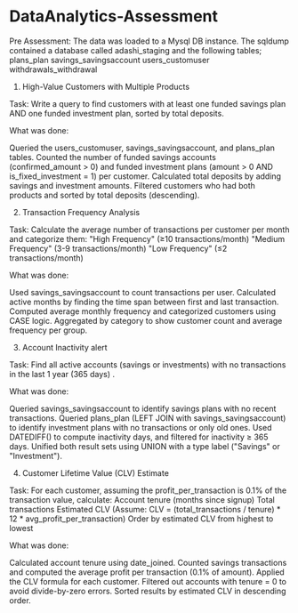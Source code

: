 # DataAnalytics-Assessment

Pre Assessment: The data was loaded to a Mysql DB instance. The sqldump contained a database called adashi_staging and the following tables;
plans_plan
savings_savingsaccount
users_customuser
withdrawals_withdrawal



1. High-Value Customers with Multiple Products

Task: Write a query to find customers with at least one funded savings plan AND one funded investment plan, sorted by total deposits.


What was done:

Queried the users_customuser, savings_savingsaccount, and plans_plan tables.
Counted the number of funded savings accounts (confirmed_amount > 0) and funded investment plans (amount > 0 AND is_fixed_investment = 1) per customer.
Calculated total deposits by adding savings and investment amounts.
Filtered customers who had both products and sorted by total deposits (descending).

2. Transaction Frequency Analysis

Task: Calculate the average number of transactions per customer per month and categorize them:
"High Frequency" (≥10 transactions/month)
"Medium Frequency" (3-9 transactions/month)
"Low Frequency" (≤2 transactions/month)


What was done:

Used savings_savingsaccount to count transactions per user.
Calculated active months by finding the time span between first and last transaction.
Computed average monthly frequency and categorized customers using CASE logic.
Aggregated by category to show customer count and average frequency per group.


3. Account Inactivity alert

Task: Find all active accounts (savings or investments) with no transactions in the last 1 year (365 days) .

What was done:

Queried savings_savingsaccount to identify savings plans with no recent transactions.
Queried plans_plan (LEFT JOIN with savings_savingsaccount) to identify investment plans with no transactions or only old ones.
Used DATEDIFF() to compute inactivity days, and filtered for inactivity ≥ 365 days.
Unified both result sets using UNION with a type label ("Savings" or "Investment").

4. Customer Lifetime Value (CLV) Estimate

Task: For each customer, assuming the profit_per_transaction is 0.1% of the transaction value, calculate:
      Account tenure (months since signup)
      Total transactions
      Estimated CLV (Assume: CLV = (total_transactions / tenure) * 12 * avg_profit_per_transaction)
      Order by estimated CLV from highest to lowest


What was done:

Calculated account tenure using date_joined.
Counted savings transactions and computed the average profit per transaction (0.1% of amount).
Applied the CLV formula for each customer.
Filtered out accounts with tenure = 0 to avoid divide-by-zero errors.
Sorted results by estimated CLV in descending order.

